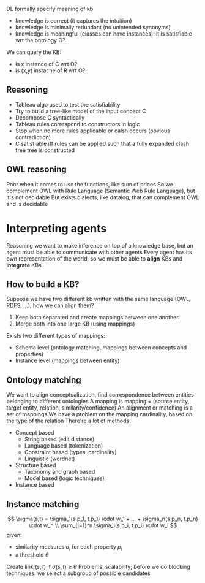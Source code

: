 DL formally specify meaning of kb

- knowledge is correct (it captures the intuition)
- knowledge is minimally redundant (no unintended synonyms)
- knowledge is meaningful (classes can have instances): it is satisfiable wrt the ontology O?

We can query the KB:

- is x instance of C wrt O?
- is (x,y) instacne of R wrt O?

## Reasoning

- Tableau algo used to test the satisfiability
- Try to build a tree-like model of the input concept C
- Decompose C syntactically
- Tableau rules correspond to constructors in logic
- Stop when no more rules applicable or calsh occurs (obvious contradiction)
- C satisfiable iff rules can be applied such that a fully expanded clash free tree is constructed

## OWL reasoning

Poor when it comes to use the functions, like sum of prices 
So we complement OWL with Rule Language (Semantic Web Rule Language), but it's not decidable
But exists dialects, like datalog, that can complement OWL and is decidable

# Interpreting agents

Reasoning we want to make inference on top of a knowledge base, but an agent must be able to communicate with other agents
Every agent has its own representation of the world, so we must be able to **align** KBs and **integrate** KBs

## How to build a KB?

Suppose we have two different kb written with the same language (OWL, RDFS, ...), how we can align them?

1. Keep both separated and create mappings between one another. 
2. Merge both into one large KB (using mappings)

Exists two different types of mappings:

- Schema level (ontology matching, mappings between concepts and properties)
- Instance level (mappings between entity)

## Ontology matching

We want to align conceptualization, find correspondence between entities belonging to different ontologies
A mapping is mapping = (source entity, target entity, relation, similarity/confidence)
An alignment or matching is a set of mappings
We have a problem on the mapping cardinality, based on the type of the relation
There're a lot of methods:

- Concept based
  - String based (edit distance)
  - Language based (tokenization)
  - Constraint based (types, cardinality)
  - Linguistic (wordnet)
- Structure based
  - Taxonomy and graph based
  - Model based (logic techniques)
- Instance based

## Instance matching

$$
    \sigma(s,t) = \sigma_1(s.p_1, t.p_1) \cdot w_1 + ... + \sigma_n(s.p_n, t.p_n) \cdot w_n \\
    \sum_{i=1}^n \sigma_i(s.p_i, t.p_i) \cdot w_i
$$
given:
- similarity measures $\sigma_i$ for each property $p_i$
- a threshold $\theta$

Create link $(s,t)$ if $\sigma(s,t) \ge \theta$
Problems: scalability; before we do blocking techniques: we select a subgroup of possible candidates
